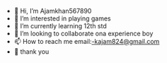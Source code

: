 - 👋 Hi, I’m Ajamkhan567890
- 👀 I’m interested in playing games
- 🌱 I’m currently learning 12th std
- 💞️ I’m looking to collaborate ona experience boy
- 📫 How to reach me email:-kajam824@gmail.com
- 🤝 thank you 
<!---
Ajamkhan567890/Ajamkhan567890 is a ✨ special ✨ repository because its `README.md` (this file) appears on your GitHub profile.
You can click the Preview link to take a look at your changes.
---> 
